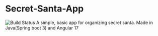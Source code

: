 # Secret-Santa-App
![Build Status](https://github.com/<OWNER>/<REPOSITORY>/actions/workflows/<WORKFLOW_FILE>/badge.svg)
A simple, basic app for organizing secret santa. Made in Java(Spring boot 3) and Angular 17

